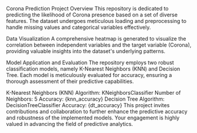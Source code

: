 Corona Prediction
Project Overview
This repository is dedicated to predicting the likelihood of Corona presence based on a set of diverse features. The dataset undergoes meticulous loading and preprocessing to handle missing values and categorical variables effectively.

Data Visualization
A comprehensive heatmap is generated to visualize the correlation between independent variables and the target variable (Corona), providing valuable insights into the dataset's underlying patterns.

Model Application and Evaluation
The repository employs two robust classification models, namely K-Nearest Neighbors (KNN) and Decision Tree. Each model is meticulously evaluated for accuracy, ensuring a thorough assessment of their predictive capabilities.

K-Nearest Neighbors (KNN)
Algorithm: KNeighborsClassifier
Number of Neighbors: 5
Accuracy: {knn_accuracy}
Decision Tree
Algorithm: DecisionTreeClassifier
Accuracy: {dt_accuracy}
This project invites contributions and collaboration to further enhance the predictive accuracy and robustness of the implemented models. Your engagement is highly valued in advancing the field of predictive analytics.
